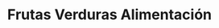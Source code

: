 ---
title: "Frutas Verduras Alimentación"
url: /valencia/frutas-verduras-alimentacion/
shop: frutería
---